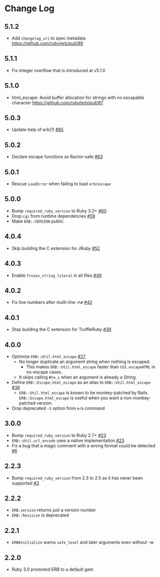 # Change Log

## 5.1.2

* Add `changelog_uri` to spec metadata https://github.com/ruby/erb/pull/89

## 5.1.1

* Fix integer overflow that is introduced at v5.1.0

## 5.1.0

*  html_escape: Avoid buffer allocation for strings with no escapable character https://github.com/ruby/erb/pull/87

## 5.0.3

* Update help of erb(1) [#85](https://github.com/ruby/erb/pull/85)

## 5.0.2

* Declare escape functions as Ractor-safe [#63](https://github.com/ruby/erb/pull/63)

## 5.0.1

* Rescue `LoadError` when failing to load `erb/escape`

## 5.0.0

* Bump `required_ruby_version` to Ruby 3.2+ [#60](https://github.com/ruby/erb/pull/60)
* Drop `cgi` from runtime dependencies [#59](https://github.com/ruby/erb/pull/59)
* Make `ERB::VERSION` public

## 4.0.4

* Skip building the C extension for JRuby [#52](https://github.com/ruby/erb/pull/52)

## 4.0.3

* Enable `frozen_string_literal` in all files [#49](https://github.com/ruby/erb/pull/49)

## 4.0.2

* Fix line numbers after multi-line `<%#` [#42](https://github.com/ruby/erb/pull/42)

## 4.0.1

* Stop building the C extension for TruffleRuby [#39](https://github.com/ruby/erb/pull/39)

## 4.0.0

* Optimize `ERB::Util.html_escape` [#27](https://github.com/ruby/erb/pull/27)
  * No longer duplicate an argument string when nothing is escaped.
     * This makes `ERB::Util.html_escape` faster than `CGI.escapeHTML` in no-escape cases.
  * It skips calling `#to_s` when an argument is already a String.
* Define `ERB::Escape.html_escape` as an alias to `ERB::Util.html_escape` [#38](https://github.com/ruby/erb/pull/38)
  * `ERB::Util.html_escape` is known to be monkey-patched by Rails.
    `ERB::Escape.html_escape` is useful when you want a non-monkey-patched version.
* Drop deprecated `-S` option from `erb` command

## 3.0.0

* Bump `required_ruby_version` to Ruby 2.7+ [#23](https://github.com/ruby/erb/pull/23)
* `ERB::Util.url_encode` uses a native implementation [#23](https://github.com/ruby/erb/pull/23)
* Fix a bug that a magic comment with a wrong format could be detected [#6](https://github.com/ruby/erb/pull/6)

## 2.2.3

* Bump `required_ruby_version` from 2.3 to 2.5 as it has never been supported [#3](https://github.com/ruby/erb/pull/3)

## 2.2.2

* `ERB.version` returns just a version number
* `ERB::Revision` is deprecated

## 2.2.1

* `ERB#initialize` warns `safe_level` and later arguments even without -w

## 2.2.0

* Ruby 3.0 promoted ERB to a default gem
